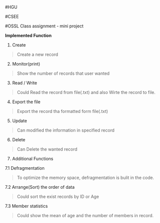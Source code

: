 #HGU

#CSEE

#OSSL Class assignment - mini project

**Implemented Function**
1.	Create
> Create a new record 
2.	Monitor(print)
> Show the number of records that user wanted
3.	Read / Write
> Could Read the record from file(.txt) and also Wirte the record to file.
4.	Export the file
> Export the record tha formatted form file(.txt)
5.	Update
> Can modified the information in specified record
6.	Delete
> Can Delete the wanted record
7.	Additional Functions

  7.1 Defragmentation
  > To optimize the memory space, defragmentation is bulit in the code.
  
  7.2 Arrange(Sort) the order of data
  > Could sort the exist records by ID or Age
  
  7.3 Member statistics
  > Could show the mean of age and the number of members in record.
